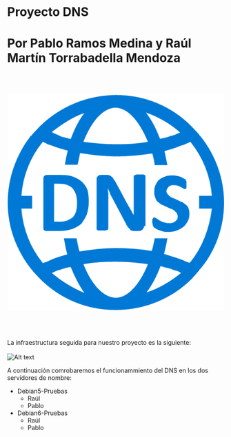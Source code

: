 # Proyecto DNS
# Por Pablo Ramos Medina y Raúl Martín Torrabadella Mendoza

<br> <br>

![Alt text](Imágenes/DNS.png)

<br> <br>

La infraestructura seguida para nuestro proyecto es la siguiente:
<br> <br>
![Alt text](Imágenes/infraestructuraDNS.png)

A continuación comrobaremos el funcionammiento del DNS en los dos servidores de nombre:  
* Debian5-Pruebas
  - Raúl
  - Pablo
* Debian6-Pruebas
  - Raúl
  - Pablo
